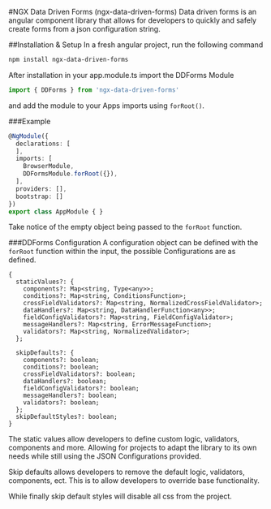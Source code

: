 #NGX Data Driven Forms (ngx-data-driven-forms)
Data driven forms is an angular component library that allows for developers to quickly and safely create forms from a json configuration string.

##Installation & Setup
In a fresh angular project, run the following command
```bash
npm install ngx-data-driven-forms
```
After installation in your app.module.ts import the DDForms Module
```ts
import { DDForms } from 'ngx-data-driven-forms'
```
and add the module to your Apps imports using `forRoot()`.

###Example
```ts
@NgModule({
  declarations: [
  ],
  imports: [
    BrowserModule,
    DDFormsModule.forRoot({}),
  ],
  providers: [],
  bootstrap: []
})
export class AppModule { }
```
Take notice of the empty object being passed to the `forRoot` function.

###DDForms Configuration
A configuration object can be defined with the `forRoot` function within the input, the possible Configurations are as defined.
```
{
  staticValues?: {
    components?: Map<string, Type<any>>;
    conditions?: Map<string, ConditionsFunction>;
    crossFieldValidators?: Map<string, NormalizedCrossFieldValidator>;
    dataHandlers?: Map<string, DataHandlerFunction<any>>;
    fieldConfigValidators?: Map<string, FieldConfigValidator>;
    messageHandlers?: Map<string, ErrorMessageFunction>;
    validators?: Map<string, NormalizedValidator>;
  };

  skipDefaults?: {
    components?: boolean;
    conditions?: boolean;
    crossFieldValidators?: boolean;
    dataHandlers?: boolean;
    fieldConfigValidators?: boolean;
    messageHandlers?: boolean;
    validators?: boolean;
  };
  skipDefaultStyles?: boolean;
}
```
The static values allow developers to define custom logic, validators, components and more. Allowing for projects to adapt the library to its own needs while still using the JSON Configurations provided.

Skip defaults allows developers to remove the default logic, validators, components, ect. This is to allow developers to override base functionality.

While finally skip default styles will disable all css from the project. 
